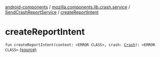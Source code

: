 [android-components](../../index.md) / [mozilla.components.lib.crash.service](../index.md) / [SendCrashReportService](index.md) / [createReportIntent](./create-report-intent.md)

# createReportIntent

`fun createReportIntent(context: <ERROR CLASS>, crash: `[`Crash`](../../mozilla.components.lib.crash/-crash/index.md)`): <ERROR CLASS>` [(source)](https://github.com/mozilla-mobile/android-components/blob/master/components/lib/crash/src/main/java/mozilla/components/lib/crash/service/SendCrashReportService.kt#L56)